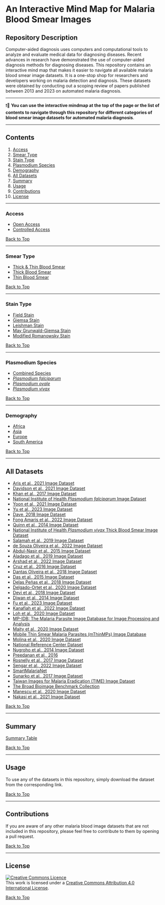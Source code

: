 # **An Interactive Mind Map for Malaria Blood Smear Images**


## **Repository Description**

Computer-aided diagnosis uses computers and computational tools to analyze and evaluate medical data for diagnosing diseases. Recent advances in research have demonstrated the use of computer-aided diagnosis methods for diagnosing diseases. This repository contains an interactive mind map that makes it easier to navigate all available malaria blood smear image datasets. It is a one-stop shop for researchers and developers working on malaria detection and diagnosis. These datasets were obtained by conducting out a scoping review of papers published between 2013 and 2023 on automated malaria diagnosis.



<style>
.node circle {
  fill: #fff;
  stroke: steelblue;
  stroke-width: 3px;
}

.node text {
  font: 12px sans-serif;
}

.link {
  fill: none;
  stroke: #ccc;
  stroke-width: 2px;
}

</style>

<div id="graph"></div>

<!-- load the d3.js library -->	
<script src="https://cdnjs.cloudflare.com/ajax/libs/d3/3.5.17/d3.min.js"></script>

<script>

  var treeData = [
    {
      "name": "Blood Smear Images",
      "url": "https://itunuisewon.github.io/Malaria_Blood_Smear_Images/All_Datasets/Summary_Table.html",
      "parent": "null",
      "children": [
        {
          "name": "Access",
          "parent": "Blood Smear Images",
          "children": [
	    {
              "name": "Open Access",
              "url": "https://itunuisewon.github.io/Malaria_Blood_Smear_Images/Access/Open_Access.html",
              "parent": "Access",
              "children": null
            },
            {
              "name": "Controlled Access",
              "url": "https://itunuisewon.github.io/Malaria_Blood_Smear_Images/Access/Controlled_Access.html",
              "parent": "Access",
              "children": null
            },
        
          ]
        },

	 {
          "name": "Smear Type",
          "parent": "Blood Smear Images",
          "children": [
  	     {
              "name": "Thick & Thin Blood Smear",
              "url": "https://itunuisewon.github.io/Malaria_Blood_Smear_Images/Smear_Type/Thick_&_Thin_Images.html",
              "parent": "Smear Type",
              "children": null
            },
            {
              "name": "Thick Blood Smear",
              "url": "https://itunuisewon.github.io/Malaria_Blood_Smear_Images/Smear_Type/Thick_Blood_Smear_Images.html",
              "parent": "Smear Type",
              "children": null
            },
            {
              "name": "Thin Blood Smear",
              "url": "https://itunuisewon.github.io/Malaria_Blood_Smear_Images/Smear_Type/Thin_Blood_Smear_Images.html",
              "parent": "Smear Type",
              "children": null
            }
          ]
 },
	   {
          "name": "Stain Type",
          "parent": "Blood Smear Images",
          "children": [
  	     {
              "name": "Giemsa Stain",
              "url": "https://itunuisewon.github.io/Malaria_Blood_Smear_Images/Stain_Type/Giemsa_Stain.html",
              "parent": "Stain Type",
              "children": null
            },
            {
              "name": "Field Stain",
              "url": "https://itunuisewon.github.io/Malaria_Blood_Smear_Images/Stain_Type/Field_Stain.html",
              "parent": "Stain Type",
              "children": null
            },
	    {
              "name": "Leishman Stain",
              "url": "https://itunuisewon.github.io/Malaria_Blood_Smear_Images/Stain_Type/Leishman_Stain.html",
              "parent": "Stain Type",
              "children": null
            },
	    {
              "name": "May-Grünwald Giemsa Stain",
              "url": "https://itunuisewon.github.io/Malaria_Blood_Smear_Images/Stain_Type/May_Grunwald-Giemsa_Stain.html",
              "parent": "Stain Type",
              "children": null
            },
            {
              "name": "Modified Romanowsky Stain",
              "url": "https://itunuisewon.github.io/Malaria_Blood_Smear_Images/Stain_Type/Modified_Romanowsky.html",
              "parent": "Stain Type",
              "children": null
            }
          ]
       },

	 {
          "name": "Species",
          "parent": "Blood Smear Images",
          "children": [
  	     {
              "name": "Plasmodium falciparum",
              "url": "https://itunuisewon.github.io/Malaria_Blood_Smear_Images/Parasite_Species/Plasmodium_falciparum.html",
              "parent": "Species",
              "children": null
            },
            {
              "name": "Plasmodium vivax",
              "url": "https://itunuisewon.github.io/Malaria_Blood_Smear_Images/Parasite_Species/Plasmodium_vivax.html",
              "parent": "Species",
              "children": null
            },
            {
              "name": "Plasmodium ovale",
              "url": "https://itunuisewon.github.io/Malaria_Blood_Smear_Images/Parasite_Species/Plasmodium_ovale.html",
              "parent": "Species",
              "children": null
            },
	    {
              "name": "Combined Species",
              "url": "https://itunuisewon.github.io/Malaria_Blood_Smear_Images/Parasite_Species/Combined_Species.html",
              "parent": "Species",
              "children": null
            }
          ]
	 },

	      
        {
          "name": "Demography",
          "parent": "Blood Smear Images",
          "children": [
  	     {
              "name": "Africa",
              "url": "https://itunuisewon.github.io/Malaria_Blood_Smear_Images/Demography/Africa.html",
              "parent": "Demography",
              "children": null
            },
            {
              "name": "Asia",
              "url": "https://itunuisewon.github.io/Malaria_Blood_Smear_Images/Demography/Asia.html",
              "parent": "Demography",
              "children": null
            },
            {
              "name": "Europe",
              "url": "https://itunuisewon.github.io/Malaria_Blood_Smear_Images/Demography/Europe.html",
              "parent": "Demography",
              "children": null
            },
            {
              "name": "South America",
              "url": "https://itunuisewon.github.io/Malaria_Blood_Smear_Images/Demography/South_America.html",
              "parent": "Demography",
              "children": null
            }
          ]
        }
      ]
    }
  ];

	
  // Color scale for node categories
  var categoryColorScale = d3.scale.category10();

  // Color scale for links
  var linkColorScale = d3.scale.category20();

  // ************** Generate the tree diagram	 *****************
  var margin = { top: 20, right: 120, bottom: 20, left: 120 },
    width = 960 - margin.right - margin.left,
    height = 500 - margin.top - margin.bottom;

  var i = 0,
    duration = 750,
    root;

  var tree = d3.layout.tree().size([height, width]);

  var diagonal = d3.svg.diagonal().projection(function (d) {
    return [d.y, d.x];
  });

  var svg = d3
    .select("#graph")
    .append("svg")
    .attr("width", width + margin.right + margin.left)
    .attr("height", height + margin.top + margin.bottom)
    .append("g")
    .attr("transform", "translate(" + margin.left + "," + margin.top + ")");

  root = treeData[0];
  root.x0 = height / 2;
  root.y0 = 0;

  update(root);

  d3.select(self.frameElement).style("height", "500px");

  function update(source) {
    // Compute the new tree layout.
    root = treeData[0];
    if (source.parent.name) {
      root = source.parent;
    }

    var nodes = tree.nodes(root).reverse(),
      links = tree.links(nodes);

    // Normalize for fixed-depth.
    nodes.forEach(function (d) {
      d.y = d.depth * 180;
    });

    // Update the nodes…
    var node = svg
      .selectAll("g.node")
      .data(nodes, function (d) {
        return d.id || (d.id = ++i);
      });

    // Enter any new nodes at the parent's previous position.
    var nodeEnter = node
      .enter()
      .append("g")
      .attr("class", "node")
      .attr("transform", function (d) {
        return "translate(" + source.y0 + "," + source.x0 + ")";
      })
      .on("click", click);

    nodeEnter
      .append("circle")
      .attr("r", 1e-6)
      .style("fill", function (d) {
        return categoryColorScale(d.name);
      }) // Color nodes based on their category
      .on("click", click);

    nodeEnter
      .append("a")
      .attr("xlink:href", function (d) {
        return d.url;
      })
      .append("text")
      .attr("x", function (d) {
        return d.children || d._children ? -13 : 13;
      })
      .attr("dy", ".35em")
      .attr("text-anchor", function (d) {
        return d.children || d._children ? "end" : "start";
      })
      .style("fill", function (d) {
        return categoryColorScale(d.name); // Color text based on category
      })
      .text(function (d) {
        return d.name;
      })
      .style("fill-opacity", 1e-6);

    // Transition nodes to their new position.
    var nodeUpdate = node
      .transition()
      .duration(duration)
      .attr("transform", function (d) {
        return "translate(" + d.y + "," + d.x + ")";
      });

    nodeUpdate
      .select("circle")
      .attr("r", 10)
      .style("fill", function (d) {
        return categoryColorScale(d.name);
      });

    nodeUpdate.select("text").style("fill-opacity", 1);

    // Transition exiting nodes to the parent's new position.
    var nodeExit = node
      .exit()
      .transition()
      .duration(duration)
      .attr("transform", function (d) {
        return "translate(" + source.y + "," + source.x + ")";
      })
      .remove();

    nodeExit.select("circle").attr("r", 1e-6);

    nodeExit.select("text").style("fill-opacity", 1e-6);

    // Update the links…
    var link = svg
      .selectAll("path.link")
      .data(links, function (d) {
        return d.target.id;
      });

    // Enter any new links at the parent's previous position.
    link
      .enter()
      .insert("path", "g")
      .attr("class", "link")
      .style("stroke", function (d) {
        // Assign colors to links based on the source node's category
        return linkColorScale(d.source.name);
      })
      .attr("d", function (d) {
        var o = { x: source.x0, y: source.y0 };
        return diagonal({ source: o, target: o });
      });

    // Transition links to their new position.
    link.transition().duration(duration).attr("d", diagonal);

    // Transition exiting nodes to the parent's new position.
    link
      .exit()
      .transition()
      .duration(duration)
      .attr("d", function (d) {
        var o = { x: source.x, y: source.y };
        return diagonal({ source: o, target: o });
      })
      .remove();

    // Stash the old positions for transition.
    nodes.forEach(function (d) {
      d.x0 = d.x;
      d.y0 = d.y;
    });
  }

  // Toggle children on click.
  function click(d) {
    if (d.children) {
      d._children = d.children;
      d.children = null;
    } else {
      d.children = d._children;
      d._children = null;
    }
    update(d);
  }
</script>



---
❗🛑 **You can use the interactive mindmap at the top of the page or the list of contents to navigate through this repository for different categories of blood smear image datasets for automated malaria diagnosis**.

******
## Contents
1. [Access](#access)
2. [Smear Type](#smear-type)
3. [Stain Type](#stain-type)
4. [Plasmodium Species](#plasmodium-species)
5. [Demography](#demography)
6. [All Datasets](#all-datasets)
7. [Summary](#summary)
8. [Usage](#usage)
9. [Contributions](#contributions)
10. [License](#license)

---

### Access
* [Open Access](Access/Open_Access.md)
* [Controlled Access](Access/Controlled_Access.md)

<a href="#top">[Back to Top](#contents)</a>

---

### Smear Type
* [Thick & Thin Blood Smear](Smear_Type/Thick_&_Thin_Images.md)
* [Thick Blood Smear](Smear_Type/Thick_Blood_Smear_Images.md)
* [Thin Blood Smear](Smear_Type/Thin_Blood_Smear_Images.md)

<a href="#top">[Back to Top](#contents)</a>

---

### Stain Type
* [Field Stain](Stain_Type/Field_Stain.md)
* [Giemsa Stain](Stain_Type/Giemsa_Stain.md)
* [Leishman Stain](Stain_Type/Leishman_Stain.md)
* [May Grunwald-Giemsa Stain](Stain_Type/May_Grunwald-Giemsa_Stain.md)
* [Modified Romanowsky Stain](Stain_Type/Modified_Romanowsky.md)

<a href="#top">[Back to Top](#contents)</a>

---

### Plasmodium Species
* [Combined Species](Parasite_Species/Combined_Species.md)
* [_Plasmodium falciparum_](Parasite_Species/Plasmodium_falciparum.md)
* [_Plasmodium ovale_](Parasite_Species/Plasmodium_ovale.md)
* [_Plasmodium vivax_](Parasite_Species/Plasmodium_vivax.md)

<a href="#top">[Back to Top](#contents)</a>

---

### Demography
* [Africa](Demography/Africa.md)
* [Asia](Demography/Asia.md)
* [Europe](Demography/Europe.md)
* [South America](Demography/South_America.md)

<a href="#top">[Back to Top](#contents)</a>

---
## All Datasets
*   [Aris et al., 2021 Image Dataset](All_Datasets/Aris_et_al.,_2021_Dataset.md)
*   [Davidson et al., 2021 Image Dataset](All_Datasets/Davidson_et_al.,_2021_Dataset.md)
*   [Khan et al., 2017 Image Dataset](All_Datasets/Khan_et_al.,_2017_Dataset.md)
*   [National Institute of Health _Plasmodium falciparum_ Image Dataset](All_Datasets/NIH_Pf_Dataset.md)
*   [Yoon et al., 2021 Image Dataset](All_Datasets/Yoon_et_al.,_2021_Dataset.md)
*   [Yu et al., 2023 Image Dataset](All_Datasets/Yu_et_al.,_2023_Dataset.md)
*   [Dave, 2018 Image Dataset](All_Datasets/Dave_2018_Dataset.md)
*   [Fong Amaris et al., 2022 Image Dataset](All_Datasets/Fong_Amaris_et_al.,_2022_Dataset.md)
*   [Quinn et al., 2014 Image Dataset](All_Datasets/Quinn_et_al.,_2014_Dataset.md)
*   [National Institute of Health _Plasmodium vivax_ Thick Blood Smear Image Dataset](All_Datasets/NIH_Pv_Dataset.md)
*   [Salamah et al., 2019 Image Dataset](All_Datasets/Salamah_et_al.,_2019_Dataset.md)
*   [de Souza Oliveira et al., 2022 Image Dataset](All_Datasets/de_Souza_Oliveira_et_al.,_2022_Dataset.md)
*   [Abdul-Nasir et al., 2015 Image Dataset](All_Datasets/Abdul-Nasir_et_al.,_2015_Dataset.md)
*   [Aladago et al., 2019 Image Dataset](All_Datasets/Aladago_et_al.,_2019.md)
*   [Arshad et al., 2022 Image Dataset](All_Datasets/Arshad_et_al.,_2022_Dataset.md)
*   [Cruz et al., 2016 Image Dataset](All_Datasets/Cruz_et_al.,_2016_Dataset.md)
*   [Dantas Oliveira et al., 2018 Image Dataset](All_Datasets/Dantas_Oliveira_et_al.,_2018_Dataset.md)
*   [Das et al., 2015 Image Dataset](All_Datasets/Das_et_al.,_2015_Dataset.md)
*   [Delas Peñas et al., 2018 Image Dataset](All_Datasets/Delas_Peñas_et_al.,_2018_Dataset.md)
*   [Delgado-Ortet et al., 2020 Image Dataset](All_Datasets/Delgado-Ortet_et_al.,_2020_Dataset.md)
*   [Devi et al., 2018 Image Dataset](All_Datasets/Devi_et_al.,_2018_Dataset.md)
*   [Diwan et al., 2014 Image Dataset](All_Datasets/Diwan_et_al.,_2014_Dataset.md)
*   [Fu et al., 2023 Image Dataset](All_Datasets/Fu_et_al.,_2023_Dataset.md)
*   [Kanafiah et al., 2022 Image Dataset](All_Datasets/Kanafiah_et_al.,_2022_Dataset.md)
*   [Loh et al., 2020 Image Dataset](All_Datasets/Loh_et_al.,_2020_Dataset.md)
*   [MP-IDB: The Malaria Parasite Image Database for Image Processing and Analysis](All_Datasets/MP-IDB.md)
*   [Maity et al., 2020 Image Dataset](All_Datasets/Maity_et_al.,_2020_Dataset.md)
*   [Mobile Thin Smear Malaria Parasites (mThinMPs) Image Database](All_Datasets/mThinMPs_Database.md)
*   [Molina et al., 2020 Image Dataset](All_Datasets/Molina_et_al.,_2020_Dataset.md)
*   [National Reference Center Dataset](All_Datasets/NRC_Dataset.md)
*   [Nugroho et al., 2014 Image Dataset](All_Datasets/Nugroho_et_al.,_2014_Dataset.md)
*   [Preedanan et al., 2016](All_Datasets/Preedanan_et_al.,_2016_Dataset.md)
*   [Rosnelly et al., 2017 Image Dataset](All_Datasets/Rosnelly_et_al.,_2017_Dataset.md)
*   [Sengar et al., 2022 Image Dataset](All_Datasets/Sengar_et_al.,_2022_Dataset.md)
*   [SmartMalariaNet](All_Datasets/SmartMalariaNet.md)
*   [Sunarko et al., 2017 Image Dataset](All_Datasets/Sunarko_et_al.,_2017_Dataset.md)
*   [Taiwan Images for Malaria Eradication (TIME) Image Dataset](All_Datasets/TIME_Dataset.md)
*   [The Broad Bioimage Benchmark Collection](All_Datasets/BBBC.md)
*   [Manescu et al., 2020 Image Dataset](All_Datasets/Manescu_et_al.,_2020_Dataset.md)
*   [Nakasi et al., 2021 Image Dataset](All_Datasets/Nakasi_et_al.,_2021_Dataset.md)
  
<a href="#top">[Back to Top](#contents)</a>

---

## Summary
[Summary Table](All_Datasets/Summary_Table.md)

<a href="#top">[Back to Top](#contents)</a>

---

## **Usage**
To use any of the datasets in this repository, simply download the dataset from the corresponding link.

<a href="#top">[Back to Top](#contents)</a>

---

## **Contributions** 
If you are aware of any other malaria blood image datasets that are not included in this repository, please feel free to contribute to them by opening a pull request.

<a href="#top">[Back to Top](#contents)</a>

******
## **License**
<a rel="license" href="http://creativecommons.org/licenses/by/4.0/"><img alt="Creative Commons Licence" style="border-width:0" src="https://i.creativecommons.org/l/by/4.0/88x31.png" /></a><br />This work is licensed under a <a rel="license" href="http://creativecommons.org/licenses/by/4.0/">Creative Commons Attribution 4.0 International License</a>.

<a href="#top">[Back to Top](#contents)</a>
